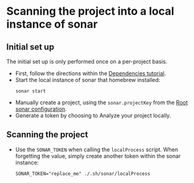 # Scanning the project into a local instance of sonar

## Initial set up

The initial set up is only performed once on a per-project basis.

- First, follow the directions within the [Dependencies tutorial].
- Start the local instance of sonar that homebrew installed:
  ```shell
  sonar start
  ```
- Manually create a project, using the `sonar.projectKey` from the [Root sonar configuration].
- Generate a token by choosing to Analyze your project locally.

## Scanning the project

- Use the `SONAR_TOKEN` when calling the `localProcess` script. When forgetting the value, simply
  create another token within the sonar instance:
  ```shell
  SONAR_TOKEN="replace_me" ./.sh/sonar/localProcess
  ```

[Dependencies tutorial]: ./dependencies.md
[Root sonar configuration]: ../../buildLogic/plugins/src/main/kotlin/uk.gov.logging.sonarqube-root-config.gradle.kts
